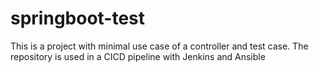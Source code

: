 # springboot-test
This is a project with minimal use case of a controller and test case. The repository is used in a CICD pipeline with Jenkins and Ansible
